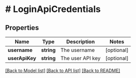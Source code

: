 # # LoginApiCredentials

## Properties

Name | Type | Description | Notes
------------ | ------------- | ------------- | -------------
**username** | **string** | The username | [optional]
**userApiKey** | **string** | The user API key | [optional]

[[Back to Model list]](../../README.md#models) [[Back to API list]](../../README.md#endpoints) [[Back to README]](../../README.md)
